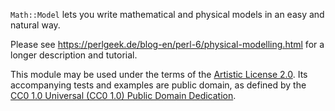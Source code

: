 `Math::Model` lets you write mathematical and physical models in an easy and
natural way.

Please see https://perlgeek.de/blog-en/perl-6/physical-modelling.html for a
longer description and tutorial.

This module may be used under the terms of the [Artistic License 2.0](https://opensource.org/licenses/Artistic-2.0).
Its accompanying tests and examples are public domain, as defined by the [CC0 1.0 Universal (CC0 1.0) Public Domain Dedication](https://creativecommons.org/publicdomain/zero/1.0/).

